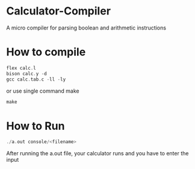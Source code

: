 # Calculator-Compiler
A micro compiler for parsing boolean and arithmetic instructions

# How to compile 

 ```C
 flex calc.l
 bison calc.y -d
 gcc calc.tab.c -ll -ly
 ```
 or use single command make
 
 ```c
 make
 ````
# How to Run

 ```c
 ./a.out console/<filename>
 ````

 After running the a.out file, your calculator runs and you have to enter the input


